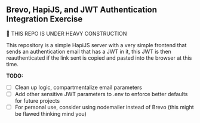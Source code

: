 ## Brevo, HapiJS, and JWT Authentication Integration Exercise

:construction: THIS REPO IS UNDER HEAVY CONSTRUCTION

This repository is a simple HapiJS server with a very simple frontend that sends
an authentication email that has a JWT in it, this JWT is then reauthenticated
if the link sent is copied and pasted into the browser at this time.

__TODO:__

- [ ] Clean up logic, compartmentalize email parameters
- [ ] Add other sensitive JWT parameters to .env to enforce better defaults for
future projects
- [ ] For personal use, consider using nodemailer instead of Brevo (this might be flawed thinking mind you)